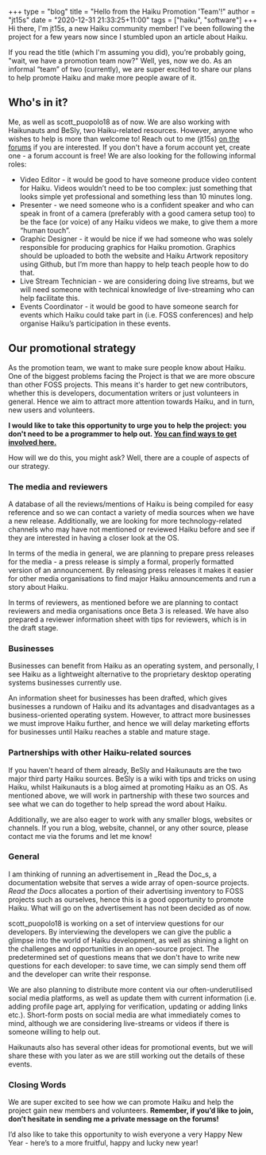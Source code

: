 +++
type = "blog"
title = "Hello from the Haiku Promotion 'Team'!"
author = "jt15s"
date = "2020-12-31 21:33:25+11:00"
tags = ["haiku", "software"]
+++
Hi there, I'm jt15s, a new Haiku community member! I've been following the project for a few years now since I stumbled upon an article about Haiku. 

If you read the title (which I'm assuming you did), you’re probably going, "wait, we have a promotion team now?" Well, yes, now we do. As an informal “team” of two (currently), we are super excited to share our plans to help promote Haiku and make more people aware of it.

## Who's in it?
Me, as well as scott_puopolo18 as of now. We are also working with Haikunauts and BeSly, two Haiku-related resources. However, anyone who wishes to help is more than welcome to! Reach out to me (jt15s) [on the forums](https://discuss.haiku-os.org) if you are interested. If you don't have a forum account yet, create one - a forum account is free! We are also looking for the following informal roles:
* Video Editor - it would be good to have someone produce video content for Haiku. Videos wouldn’t need to be too complex: just something that looks simple yet professional and something less than 10 minutes long.
* Presenter - we need someone who is a confident speaker and who can speak in front of a camera (preferably with a good camera setup too) to be the face (or voice) of any Haiku videos we make, to give them a more “human touch”.
* Graphic Designer - it would be nice if we had someone who was solely responsible for producing graphics for Haiku promotion. Graphics should be uploaded to both the website and Haiku Artwork repository using Github, but I’m more than happy to help teach people how to do that.
* Live Stream Technician - we are considering doing live streams, but we will need someone with technical knowledge of live-streaming who can help facilitate this.
* Events Coordinator - it would be good to have someone search for events which Haiku could take part in (i.e. FOSS conferences) and help organise Haiku’s participation in these events.

## Our promotional strategy
As the promotion team, we want to make sure people know about Haiku. One of the biggest problems facing the Project is that we are more obscure than other FOSS projects. This means it's harder to get new contributors, whether this is developers, documentation writers or just volunteers in general. Hence we aim to attract more attention towards Haiku, and in turn, new users and volunteers. 

**I would like to take this opportunity to urge you to help the project: you don't need to be a programmer to help out. [You can find ways to get involved here.](https://www.haiku-os.org/community/getting-involved/)**

How will we do this, you might ask? Well, there are a couple of aspects of our strategy. 

### The media and reviewers
A database of all the reviews/mentions of Haiku is being compiled for easy reference and so we can contact a variety of media sources when we have a new release. Additionally, we are looking for more technology-related channels who may have not mentioned or reviewed Haiku before and see if they are interested in having a closer look at the OS. 

In terms of the media in general, we are planning to prepare press releases for the media - a press release is simply a formal, properly formatted version of an announcement. By releasing press releases it makes it easier for other media organisations to find major Haiku announcements and run a story about Haiku. 

In terms of reviewers, as mentioned before we are planning to contact reviewers and media organisations once Beta 3 is released. We have also prepared a reviewer information sheet with tips for reviewers, which is in the draft stage. 

### Businesses
Businesses can benefit from Haiku as an operating system, and personally, I see Haiku as a lightweight alternative to the proprietary desktop operating systems businesses currently use. 

An information sheet for businesses has been drafted, which gives businesses a rundown of Haiku and its advantages and disadvantages as a business-oriented operating system. However, to attract more businesses we must improve Haiku further, and hence we will delay marketing efforts for businesses until Haiku reaches a stable and mature stage. 

### Partnerships with other Haiku-related sources
If you haven't heard of them already, BeSly and Haikunauts are the two major third party Haiku sources. BeSly is a wiki with tips and tricks on using Haiku, whilst Haikunauts is a blog aimed at promoting Haiku as an OS. As mentioned above, we will work in partnership with these two sources and see what we can do together to help spread the word about Haiku.

Additionally, we are also eager to work with any smaller blogs, websites or channels. If you run a blog, website, channel, or any other source, please contact me via the forums and let me know!

### General
I am thinking of running an advertisement in _Read the Doc_s, a documentation website that serves a wide array of open-source projects. _Read the Docs_ allocates a portion of their advertising inventory to FOSS projects such as ourselves, hence this is a good opportunity to promote Haiku. What will go on the advertisement has not been decided as of now.

scott_puopolo18 is working on a set of interview questions for our developers. By interviewing the developers we can give the public a glimpse into the world of Haiku development, as well as shining a light on the challenges and opportunities in an open-source project. The predetermined set of questions means that we don't have to write new questions for each developer: to save time, we can simply send them off and the developer can write their response.

We are also planning to distribute more content via our often-underutilised social media platforms, as well as update them with current information (i.e. adding profile page art, applying for verification, updating or adding links etc.). Short-form posts on social media are what immediately comes to mind, although we are considering live-streams or videos if there is someone willing to help out.

Haikunauts also has several other ideas for promotional events, but we will share these with you later as we are still working out the details of these events.

### Closing Words
We are super excited to see how we can promote Haiku and help the project gain new members and volunteers. **Remember, if you’d like to join, don’t hesitate in sending me a private message on the forums!**

I’d also like to take this opportunity to wish everyone a very Happy New Year - here’s to a more fruitful, happy and lucky new year!
